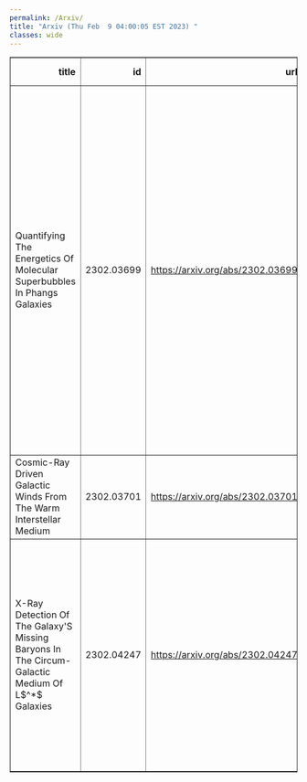 ```yaml
---
permalink: /Arxiv/
title: "Arxiv (Thu Feb  9 04:00:05 EST 2023) "
classes: wide
---
```

<table border="1" class="dataframe">
  <thead>
    <tr style="text-align: right;">
      <th>title</th>
      <th>id</th>
      <th>url</th>
      <th>authors</th>
      <th>Local Authors</th>
    </tr>
  </thead>
  <tbody>
    <tr>
      <td>Quantifying The Energetics Of Molecular Superbubbles In Phangs Galaxies</td>
      <td>2302.03699</td>
      <td><a href="https://arxiv.org/abs/2302.03699" target="_blank">https://arxiv.org/abs/2302.03699</a></td>
      <td>E. J. Watkins, K. Kreckel, B. Groves, S. C. O. Glover, B. C. Whitmore, A. K. Leroy, E. Schinnerer, S. E. Meidt, O. V. Egorov, A. T. Barnes, J. C. Lee, M. Boquien, R. Chandar, M. Chevance, D. A. Dale, K. Grasha, R. S. Klessen, J. M. D. Kruijssen, K. L. Larson, J. Li, J. E. Méndez-Delgado, I. Pessa, T. Saito, P. Sanchez-Blazquez, S. K. Sarbadhicary, F. Scheuermann, D. A. Thilker, T. G. Williams</td>
      <td>Adam Leroy, Jung-Tsung Li, Sumit Sarbadhicary</td>
    </tr>
    <tr>
      <td>Cosmic-Ray Driven Galactic Winds From The Warm Interstellar Medium</td>
      <td>2302.03701</td>
      <td><a href="https://arxiv.org/abs/2302.03701" target="_blank">https://arxiv.org/abs/2302.03701</a></td>
      <td>Shaunak Modak, Eliot Quataert, Yan-Fei Jiang, Todd A. Thompson</td>
      <td>Todd A. Thompson, Todd Thompson</td>
    </tr>
    <tr>
      <td>X-Ray Detection Of The Galaxy'S Missing Baryons In The Circum-Galactic   Medium Of L$^*$ Galaxies</td>
      <td>2302.04247</td>
      <td><a href="https://arxiv.org/abs/2302.04247" target="_blank">https://arxiv.org/abs/2302.04247</a></td>
      <td>Fabrizio Nicastro, Yair Krongold, Taotao Fang, Filippo Fraternali, Smita Mathur, Stefano Bianchi, Alessandra De Rosa, Enrico Piconcelli, Luca Zappacosta, Manuela Bischetti, Chiara Feruglio, Anjali Gupta</td>
      <td>Anjali Gupta, Smita Mathur</td>
    </tr>
  </tbody>
</table>